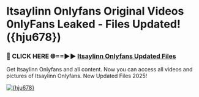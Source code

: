 # Itsaylinn Onlyfans Original Videos 0nlyFans Leaked - Files Updated! ({hju678})

<h3>🔴 CLICK HERE 🌐==►► <a href="https://tinyurl.com/ms9xzufz" rel="nofollow">Itsaylinn Onlyfans Updated Files</a></h3>

Get Itsaylinn Onlyfans and all content. Now you can access all videos and pictures of Itsaylinn Onlyfans. New Updated Files 2025!

[![{hju678}](https://i.imgur.com/PQ7UWWw.gif)](https://tinyurl.com/ms9xzufz)